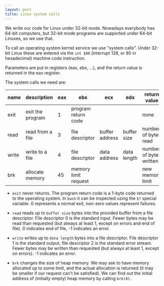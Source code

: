 ```yaml
---
layout: post
title: Linux system calls
---
```

We write our code for Linux under 32-bit mode. Nowadays everybody has 64-bit computers, but
32-bit mode programs are supported under 64-bit Linuxes, so we use that.

To call an operating system kernel service we use "system calls". Under 32-bit Linux these
are entered via the `int $80` (interrupt 128, or 80 in hexadecimal) machine code instruction.

Parameters are put in registers (eax, ebx, ...), and the return value is returned in the eax register.

The system calls we need are:

| name | description | eax | ebx | ecx | edx | return value
| ---- | ----------- | --- | --- | --- | --- | ------------
| exit | exit the program | 1 | program return code | | | none
| read | read from a file | 3 | file descriptor | buffer address | buffer size | number of bytes read
| write | write to a file | 4 | file descriptor | data address | data length | number of bytes written
| brk | allocate memory | 45 | memory limit request | | | new memory limit

* `exit` never returns. The program return code is a 1-byte code returned to the operating
  system. In `bash` it can be inspected using the `$?` special variable. 0 represents
  a normal exit, non-zero values represent failures.

* `read` reads up to `buffer size` bytes into the provided buffer from a file descriptor.
  File descriptor 0 is the standard input. Fewer bytes may be read than requested (but
  always at least 1, except on errors and end of file). 0 indicates end of file, -1 indicates
  an error.

* `write` writes up to `data length` bytes into a file descriptor. File descriptor 1 is the
  standard output, file descriptor 2 is the standard error stream. Fewer bytes may be written
  than requested (but always at least 1, except on errors). -1 indicates an error.

* `brk` changes the size of heap memory. We may ask to have memory allocated
  up to some limit, and the actual allocation is returned (it may be smaller if our request
  can't be satisfied). We can find out the initial address of (initially empty) heap memory
  by calling `brk(0)`.
